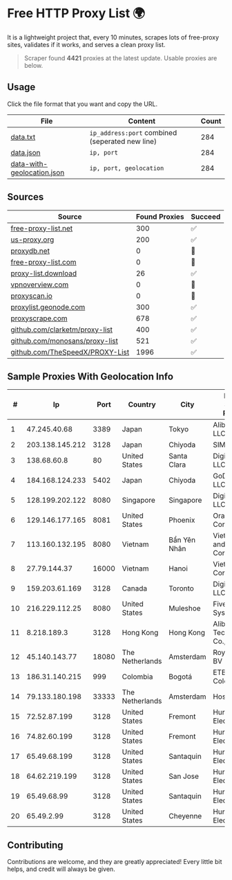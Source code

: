 
# Free HTTP Proxy List 🌍

It is a lightweight project that, every 10 minutes, scrapes lots of free-proxy sites, validates if it works, and serves a clean proxy list.


> Scraper found **4421** proxies at the latest update. Usable proxies are below.

## Usage

Click the file format that you want and copy the URL.


|File|Content|Count|
|----|-------|-----|
|[data.txt](https://raw.githubusercontent.com/themiralay/Proxy-List-World/master/data.txt)|`ip_address:port` combined (seperated new line)|284|
|[data.json](https://raw.githubusercontent.com/themiralay/Proxy-List-World/master/data.json)|`ip, port`|284|
|[data-with-geolocation.json](https://raw.githubusercontent.com/themiralay/Proxy-List-World/master/data-with-geolocation.json)|`ip, port, geolocation`|284|

## Sources

|Source|Found Proxies|Succeed|
|------|-------------|-------|
|[free-proxy-list.net](https://free-proxy-list.net)|300|✅|
|[us-proxy.org](https://www.us-proxy.org)|200|✅|
|[proxydb.net](http://proxydb.net)|0|🚫|
|[free-proxy-list.com](https://free-proxy-list.com/?page=&port=&type%5B%5D=http&type%5B%5D=https&up_time=0&search=Search)|0|🚫|
|[proxy-list.download](https://www.proxy-list.download/HTTP)|26|✅|
|[vpnoverview.com](https://vpnoverview.com/privacy/anonymous-browsing/free-proxy-servers)|0|🚫|
|[proxyscan.io](https://www.proxyscan.io)|0|🚫|
|[proxylist.geonode.com](https://proxylist.geonode.com/api/proxy-list?limit=300&page=1&sort_by=lastChecked&sort_type=desc&protocols=http,https)|300|✅|
|[proxyscrape.com](https://api.proxyscrape.com/v2/?request=displayproxies&protocol=http&timeout=10000&country=all&ssl=all&anonymity=all)|678|✅|
|[github.com/clarketm/proxy-list](https://raw.githubusercontent.com/clarketm/proxy-list/master/proxy-list-raw.txt)|400|✅|
|[github.com/monosans/proxy-list](https://raw.githubusercontent.com/monosans/proxy-list/main/proxies/http.txt)|521|✅|
|[github.com/TheSpeedX/PROXY-List](https://raw.githubusercontent.com/TheSpeedX/PROXY-List/master/http.txt)|1996|✅|


## Sample Proxies With Geolocation Info

|#|Ip|Port|Country|City|Internet Service Provider|
|-|--|----|-------|----|-------------------------|
|1|47.245.40.68|3389|Japan|Tokyo|Alibaba Cloud LLC|
|2|203.138.145.212|3128|Japan|Chiyoda|SIMPLEIA|
|3|138.68.60.8|80|United States|Santa Clara|DigitalOcean, LLC|
|4|184.168.124.233|5402|Japan|Chiyoda|GoDaddy.com, LLC|
|5|128.199.202.122|8080|Singapore|Singapore|DigitalOcean, LLC|
|6|129.146.177.165|8081|United States|Phoenix|Oracle Corporation|
|7|113.160.132.195|8080|Vietnam|Bẩn Yên Nhân|VietNam Post and Telecom Corporation|
|8|27.79.144.37|16000|Vietnam|Hanoi|Viettel Corporation|
|9|159.203.61.169|3128|Canada|Toronto|DigitalOcean, LLC|
|10|216.229.112.25|8080|United States|Muleshoe|Five Area Systems, LLC|
|11|8.218.189.3|3128|Hong Kong|Hong Kong|Alibaba (US) Technology Co., Ltd.|
|12|45.140.143.77|18080|The Netherlands|Amsterdam|RoyaleHosting BV|
|13|186.31.140.215|999|Colombia|Bogotá|ETB - Colombia|
|14|79.133.180.198|33333|The Netherlands|Amsterdam|Hostkey B.V.|
|15|72.52.87.199|3128|United States|Fremont|Hurricane Electric LLC|
|16|74.82.60.199|3128|United States|Fremont|Hurricane Electric LLC|
|17|65.49.68.199|3128|United States|Santaquin|Hurricane Electric LLC|
|18|64.62.219.199|3128|United States|San Jose|Hurricane Electric LLC|
|19|65.49.68.99|3128|United States|Santaquin|Hurricane Electric LLC|
|20|65.49.2.99|3128|United States|Cheyenne|Hurricane Electric LLC|



## Contributing

Contributions are welcome, and they are greatly appreciated! Every
little bit helps, and credit will always be given.

